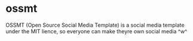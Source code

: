 # ossmt
OSSMT (Open Source Social Media Template) 
is a social media template under the MIT lience, so everyone can make theyre own social media ^w^
